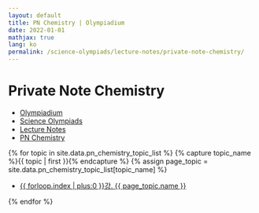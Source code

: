 ```yaml
---
layout: default
title: PN Chemistry | Olympiadium
date: 2022-01-01
mathjax: true
lang: ko
permalink: /science-olympiads/lecture-notes/private-note-chemistry/
---
```

<h1>Private Note Chemistry</h1>
<ul class="breadcrumb">
	<li><a href="{{ site.baseurl }}/">Olympiadium</a></li> 
	<li><a href="{{ site.baseurl }}/science-olympiads/">Science Olympiads</a></li> 
	<li><a href="{{ site.baseurl }}/science-olympiads/lecture-notes/">Lecture Notes</a></li> 
	<li><a href="{{ site.baseurl }}/science-olympiads/lecture-notes/private-note-chemistry/">PN Chemistry</a></li>
</ul>

{% for topic in site.data.pn_chemistry_topic_list %}
{% capture topic_name %}{{ topic | first }}{% endcapture %}
{% assign page_topic = site.data.pn_chemistry_topic_list[topic_name] %}
  <ul class="actions fit big">
  <li><a href="{{ site.baseurl }}{{ page.permalink}}chapter-{{ forloop.index | plus:0 }}" class="button fit big">{{ forloop.index | plus:0 }}강. {{ page_topic.name }}</a></li>
  </ul>
{% endfor %}
